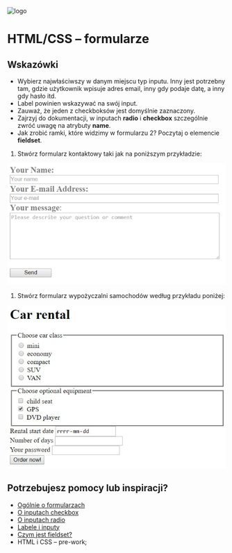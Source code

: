 <img alt="logo" src="http://coderslab.pl/svg/logo-coderslab.svg" width="400">

# HTML/CSS &ndash; formularze

## Wskazówki
* Wybierz najwłaściwszy w danym miejscu typ inputu. Inny jest potrzebny tam, gdzie użytkownik wpisuje adres email, inny gdy podaje datę, a inny gdy hasło itd.
* Label powinien wskazywać na swój input.
* Zauważ, że jeden z checkboksów jest domyślnie zaznaczony.
* Zajrzyj do dokumentacji, w inputach **radio** i **checkbox** szczególnie zwróć uwagę na atrybuty **name**.
* Jak zrobić ramki, które widzimy w formularzu 2? Poczytaj o elemencie **fieldset**.



1. Stwórz formularz kontaktowy taki jak na poniższym przykładzie:

  ![Simple form](images/form1.png)
  
1. Stwórz formularz wypożyczalni samochodów według przykładu poniżej:
  
  ![Car rental](images/form2.png)



## Potrzebujesz pomocy lub inspiracji?
* [Ogólnie o formularzach](https://developer.mozilla.org/en-US/docs/Web/HTML/Element/form)
* [O inputach checkbox](https://developer.mozilla.org/en-US/docs/Web/HTML/Element/input/checkbox)
* [O inputach radio](https://developer.mozilla.org/en-US/docs/Web/HTML/Element/input/radio)
* [Labele i inputy](https://developer.mozilla.org/en-US/docs/Web/HTML/Element/label)
* [Czym jest fieldset?](https://developer.mozilla.org/en-US/docs/Web/HTML/Element/label)
* HTML i CSS &ndash; pre-work;
